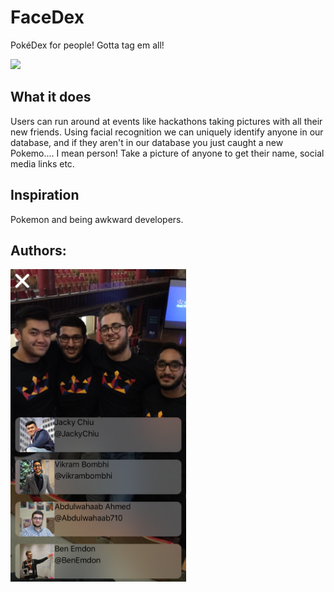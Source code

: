 # FaceDex
PokéDex for people! Gotta tag em all! 

<img src="http://i.giphy.com/l3q2JKqeqD3gcbvfW.gif" height="500">

## What it does
Users can run around at events like hackathons taking pictures with all their new friends. Using facial recognition we can uniquely identify anyone in our database, and if they aren't in our database you just caught a new Pokemo.... I mean person! Take a picture of anyone to get their name, social media links etc.

## Inspiration
 Pokemon and being awkward developers.
 
## Authors:
<img src="screenshots/creators.png" height="500">
